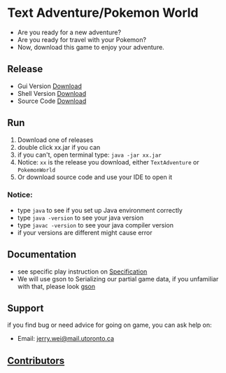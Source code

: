 # Text Adventure/Pokemon World

- Are you ready for a new adventure?
- Are you ready for travel with your Pokemon?
- Now, download this game to enjoy your adventure.

## Release

- Gui
  Version [Download](https://github.com/CSC207-UofT/course-project-jerry-text-adventure/releases/download/TextAdventure/TextAdventure.zip)
- Shell
  Version [Download](https://github.com/CSC207-UofT/course-project-jerry-text-adventure/releases/download/PokemonWorld/PokemonWorld.zip)
- Source Code [Download](https://github.com/CSC207-UofT/course-project-jerry-text-adventure/archive/refs/heads/main.zip)

## Run

1. Download one of releases
2. double click xx.jar if you can
3. if you can't, open terminal type: `java -jar xx.jar`
4. Notice: `xx` is the release you download, either `TextAdventure` or `PokemonWorld`
5. Or download source code and use your IDE to open it

### Notice:

- type `java` to see if you set up Java environment correctly
- type `java -version` to see your java version
- type `javac -version` to see your java compiler version
- if your versions are different might cause error

## Documentation

- see specific play instruction
  on [Specification](https://github.com/CSC207-UofT/course-project-jerry-text-adventure/blob/main/phase2/specification.md)
- We will use gson to Serializing our partial game data, if you unfamiliar with that, please
  look [gson](https://github.com/google/gson)

## Support

if you find bug or need advice for going on game, you can ask help on:

- Email: jerry.wei@mail.utoronto.ca

## [Contributors](https://github.com/CSC207-UofT/course-project-jerry-text-adventure/graphs/contributors)
